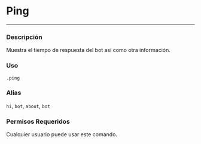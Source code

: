 # Ping
---
### Descripción
Muestra el tiempo de respuesta del bot así como otra información.
### Uso
```
.ping
```
### Alias
`hi`, `bot`, `about`, `bot`
### Permisos Requeridos
Cualquier usuario puede usar este comando.
